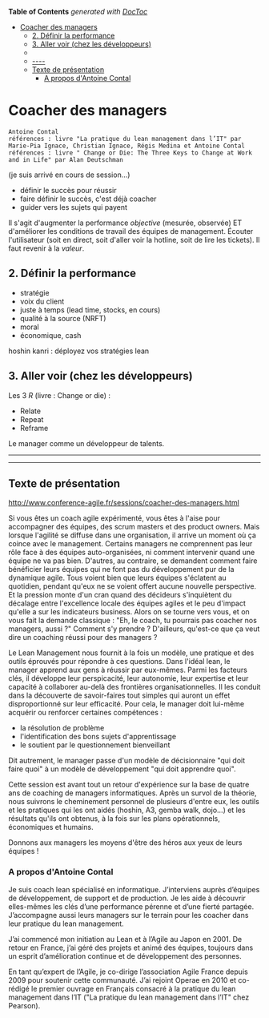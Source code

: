 <!-- START doctoc generated TOC please keep comment here to allow auto update -->
<!-- DON'T EDIT THIS SECTION, INSTEAD RE-RUN doctoc TO UPDATE -->
**Table of Contents**  *generated with [DocToc](https://github.com/thlorenz/doctoc)*

- [Coacher des managers](#coacher-des-managers)
  - [2. Définir la performance](#2-d%C3%A9finir-la-performance)
  - [3. Aller voir (chez les développeurs)](#3-aller-voir-chez-les-d%C3%A9veloppeurs)
  - [](#)
  - [----](#----)
  - [Texte de présentation](#texte-de-pr%C3%A9sentation)
    - [A propos d'Antoine Contal](#a-propos-dantoine-contal)

<!-- END doctoc generated TOC please keep comment here to allow auto update -->

# Coacher des managers
    Antoine Contal
    références : livre "La pratique du lean management dans l’IT" par Marie-Pia Ignace, Christian Ignace, Régis Medina et Antoine Contal
    références : livre " Change or Die: The Three Keys to Change at Work and in Life" par Alan Deutschman

(je suis arrivé en cours de session...)

* définir le succès pour réussir
* faire définir le succès, c'est déjà coacher
* guider vers les sujets  qui payent

Il s'agit d'augmenter la performance *objective* (mesurée, observée) ET d'améliorer les conditions de travail des équipes de management. Écouter l'utilisateur (soit en direct, soit d'aller voir la hotline, soit de lire les tickets). Il faut revenir à la *valeur*.

## 2. Définir la performance
* stratégie
* voix du client
* juste à temps (lead time, stocks, en cours)
* qualité à la source (NRFT)
* moral
* économique, cash

hoshin kanri : déployez vos stratégies lean

## 3. Aller voir (chez les développeurs)

Les 3 *R* (livre : Change or die) :
* Relate
* Repeat
* Reframe

Le manager comme un développeur de talents.

----
----
## Texte de présentation
http://www.conference-agile.fr/sessions/coacher-des-managers.html

Si vous êtes un coach agile expérimenté, vous êtes à l'aise pour accompagner des équipes, des scrum masters et des product owners. Mais lorsque l'agilité se diffuse dans une organisation, il arrive un moment où ça coince avec le management. Certains managers ne comprennent pas leur rôle face à des équipes auto-organisées, ni comment intervenir quand une équipe ne va pas bien. D'autres, au contraire, se demandent comment faire bénéficier leurs équipes qui ne font pas du développement pur de la dynamique agile. Tous voient bien que leurs équipes s'éclatent au quotidien, pendant qu'eux ne se voient offert aucune nouvelle perspective. Et la pression monte d'un cran quand des décideurs s'inquiètent du décalage entre l'excellence locale des équipes agiles et le peu d'impact qu'elle a sur les indicateurs business. Alors on se tourne vers vous, et on vous fait la demande classique : "Eh, le coach, tu pourrais pas coacher nos managers, aussi ?" Comment s'y prendre ? D'ailleurs, qu'est-ce que ça veut dire un coaching réussi pour des managers ?

Le Lean Management nous fournit à la fois un modèle, une pratique et des outils éprouvés pour répondre à ces questions. Dans l'idéal lean, le manager apprend aux gens à réussir par eux-mêmes. Parmi les facteurs clés, il développe leur perspicacité, leur autonomie, leur expertise et leur capacité à collaborer au-delà des frontières organisationnelles. Il les conduit dans la découverte de savoir-faires tout simples qui auront un effet disproportionné sur leur efficacité. Pour cela, le manager doit lui-même acquérir ou renforcer certaines compétences :

* la résolution de problème
* l'identification des bons sujets d'apprentissage
* le soutient par le questionnement bienveillant

Dit autrement, le manager passe d'un modèle de décisionnaire "qui doit faire quoi" à un modèle de développement "qui doit apprendre quoi".

Cette session est avant tout un retour d'expérience sur la base de quatre ans de coaching de managers informatiques. Après un survol de la théorie, nous suivrons le cheminement personnel de plusieurs d'entre eux, les outils et les pratiques qui les ont aidés (hoshin, A3, gemba walk, dojo...) et les résultats qu'ils ont obtenus, à la fois sur les plans opérationnels, économiques et humains.

Donnons aux managers les moyens d'être des héros aux yeux de leurs équipes !

### A propos d'Antoine Contal

Je suis coach lean spécialisé en informatique. J’interviens auprès d’équipes de développement, de support et de production. Je les aide à découvrir elles-mêmes les clés d’une performance pérenne et d’une fierté partagée. J’accompagne aussi leurs managers sur le terrain pour les coacher dans leur pratique du lean management.

J’ai commencé mon initiation au Lean et à l’Agile au Japon en 2001. De retour en France, j’ai géré des projets et animé des équipes, toujours dans un esprit d’amélioration continue et de développement des personnes.

En tant qu’expert de l’Agile, je co-dirige l’association Agile France depuis 2009 pour soutenir cette communauté. J’ai rejoint Operae en 2010 et co-rédigé le premier ouvrage en Français consacré à la pratique du lean management dans l’IT ("La pratique du lean management dans l’IT" chez Pearson).
